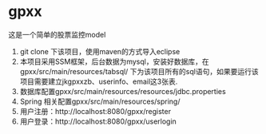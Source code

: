 # gpxx
这是一个简单的股票监控model
1.	git clone 下该项目，使用maven的方式导入eclipse
2.	本项目采用SSM框架，后台数据为mysql，安装好数据库，在gpxx/src/main/resources/tabsql/ 下为该项目所有的sql语句，如果要运行该项目需要建立jkgpxxzb、userinfo、email这3张表.
3.	数据库配置gpxx/src/main/resources/resources/jdbc.properties
4.	Spring 相关配置gpxx/src/main/resources/spring/
5.	用户注册：http://localhost:8080/gpxx/register
6.	用户登录：http://localhost:8080/gpxx/userlogin
